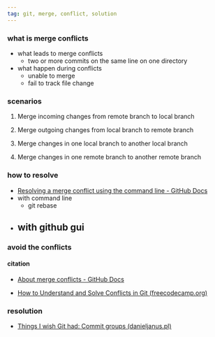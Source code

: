 ```yaml
---
tag: git, merge, conflict, solution
---
```


### what is merge conflicts
- what leads to merge conflicts
	- two or more commits on the same line on one directory 
- what happen during conflicts
	- unable to merge
	- fail to track file change

### scenarios
1.  Merge incoming changes from remote branch to local branch
    
2.  Merge outgoing changes from local branch to remote branch
    
3.  Merge changes in one local branch to another local branch
    
4.  Merge changes in one remote branch to another remote branch


### how to resolve
- [Resolving a merge conflict using the command line - GitHub Docs](https://docs.github.com/en/github/collaborating-with-pull-requests/addressing-merge-conflicts/resolving-a-merge-conflict-using-the-command-line)
- with command line
	- git rebase
- with github gui
	- 


### avoid the conflicts


#### citation
- [About merge conflicts - GitHub Docs](https://docs.github.com/en/github/collaborating-with-pull-requests/addressing-merge-conflicts/about-merge-conflicts)

- [How to Understand and Solve Conflicts in Git (freecodecamp.org)](https://www.freecodecamp.org/news/how-to-handle-merge-conflicts-in-git/)

### resolution
- [Things I wish Git had: Commit groups (danieljanus.pl)](http://blog.danieljanus.pl/2021/07/01/commit-groups/)